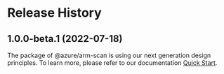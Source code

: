 # Release History
    
## 1.0.0-beta.1 (2022-07-18)

The package of @azure/arm-scan is using our next generation design principles. To learn more, please refer to our documentation [Quick Start](https://aka.ms/js-track2-quickstart).
